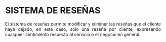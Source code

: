 # SISTEMA DE RESEÑAS

<p align="justify">
    El sistema de reseñas permite modificar y eliminar las reseñas que el cliente haya dejado, en este caso, solo una reseña por cliente, expresando cualquier sentimiento respecto al servicio o el negocio en general.
</p>